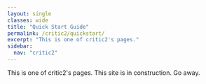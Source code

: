 ```yaml
---
layout: single
classes: wide
title: "Quick Start Guide"
permalink: /critic2/quickstart/
excerpt: "This is one of critic2's pages."
sidebar:
  nav: "critic2"
---
```


This is one of critic2's pages. This site is in construction. Go away.
